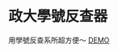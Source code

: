 政大學號反查器
========================
用學號反查系所超方便～
[DEMO](https://chrome.google.com/webstore/detail/%E6%94%BF%E5%A4%A7%E5%AD%B8%E8%99%9F%E5%8F%8D%E6%9F%A5%E5%99%A8/dmbpjneapeagkflodfcnmncdgblddnep)
